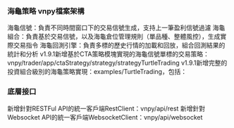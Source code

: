 ###  海龜策略 vnpy檔案架構  
海龜信號：負責不同時間窗口下的交易信號生成，支持上一筆盈利信號過濾
海龜組合：負責基於交易信號，以及海龜倉位管理規則（單品種、整體風控），生成實際交易指令
海龜回測引擎：負責多標的歷史行情的加載和回放，組合回測結果的統計和分析
v1.9.1新增基於CTA策略模塊實現的海龜信號單標的交易策略：vnpy/trader/app/ctaStrategy/strategy/strategyTurtleTrading
v1.9.1新增完整的投資組合級別的海龜策略實現：examples/TurtleTrading，包括：

###  底層接口  
新增針對RESTFul API的統一客戶端RestClient：vnpy/api/rest
新增針對Websocket API的統一客戶端WebsocketClient：vnpy/api/websocket

